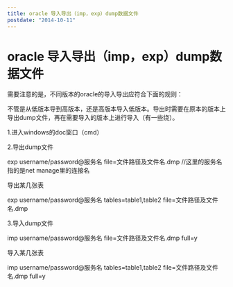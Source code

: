 ```yaml
---
title: oracle 导入导出（imp，exp）dump数据文件
postdate: "2014-10-11"
---
```


# oracle 导入导出（imp，exp）dump数据文件

需要注意的是，不同版本的oracle的导入导出应符合下面的规则：

不管是从低版本导到高版本，还是高版本导入低版本。导出时需要在原本的版本上导出dump文件，再在需要导入的版本上进行导入（有一些绕）。

1.进入windows的doc窗口（cmd）

2.导出dump文件

exp username/password@服务名 file=文件路径及文件名.dmp //这里的服务名指的是net manage里的连接名

导出某几张表

exp username/password@服务名 tables=table1,table2 file=文件路径及文件名.dmp

3.导入dump文件

imp username/password@服务名 file=文件路径及文件名.dmp full=y

导入某几张表

imp username/password@服务名 tables=table1,table2 file=文件路径及文件名.dmp full=y